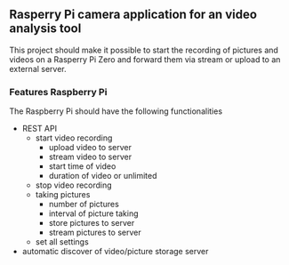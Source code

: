 ## Rasperry Pi camera application for an video analysis tool

This project should make it possible to start the recording of pictures and videos on a Rasperry Pi Zero and forward them via stream or upload to an external server.

### Features Raspberry Pi

The Raspberry Pi should have the following functionalities

- REST API 
    - start video recording
        - upload video to server
        - stream video to server
        - start time of video
        - duration of video or unlimited
    - stop video recording
    - taking pictures
        - number of pictures
        - interval of picture taking
        - store pictures to  server
        - stream pictures to server
    - set all settings
- automatic discover of video/picture storage server